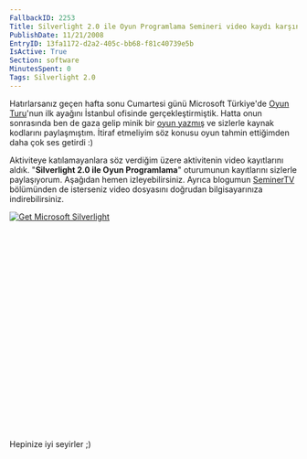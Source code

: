 ```yaml
---
FallbackID: 2253
Title: Silverlight 2.0 ile Oyun Programlama Semineri video kaydı karşınızda.
PublishDate: 11/21/2008
EntryID: 13fa1172-d2a2-405c-bb68-f81c40739e5b
IsActive: True
Section: software
MinutesSpent: 0
Tags: Silverlight 2.0
---
```

Hatırlarsanız geçen hafta sonu Cumartesi günü Microsoft Türkiye'de [Oyun
Turu](http://daron.yondem.com/tr/post/05675b05-d628-4a42-85cf-e35fccfdbb37)'nun
ilk ayağını İstanbul ofisinde gerçekleştirmiştik. Hatta onun sonrasında
ben de gaza gelip minik bir [oyun
yazmış](http://daron.yondem.com/tr/post/926c5a5a-d4d4-4ff6-a4d7-3001e0e682c5)
ve sizlerle kaynak kodlarını paylaşmıştım. İtiraf etmeliyim söz konusu
oyun tahmin ettiğimden daha çok ses getirdi :)

Aktiviteye katılamayanlara söz verdiğim üzere aktivitenin video
kayıtlarını aldık. "**Silverlight 2.0 ile Oyun Programlama**" oturumunun
kayıtlarını sizlerle paylaşıyorum. Aşağıdan hemen izleyebilirsiniz.
Ayrıca blogumun
[SeminerTV](http://daron.yondem.com/tr/formatpage.aspx?path=seminertv.format.html)
bölümünden de isterseniz video dosyasını doğrudan bilgisayarınıza
indirebilirsiniz.

<div style="width:512px;height:384px;">

[![Get Microsoft
Silverlight](http://go2.microsoft.com/fwlink/?LinkId=108181)](http://go2.microsoft.com/fwlink/?LinkID=124807)

</div>

Hepinize iyi seyirler ;)


